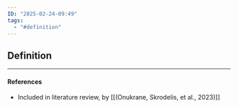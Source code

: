 ```yaml
---
ID: "2025-02-24-09:49"
tags:
  - "#definition"
---
```

## Definition



---
#### References
- Included in literature review, by [[(Onukrane, Skrodelis, et al., 2023)]]